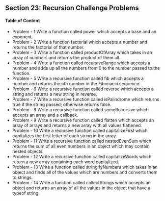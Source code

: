 ## Section 23: Recursion Challenge Problems

#### Table of Content
- Problem - 1 Write a function called power which accepts a base and an exponent.
- Problem - 2 Write a function factorial which accepts a number and returns the factorial of that number.
- Problem - 3 Write a function called productOfArray which takes in an array of numbers and returns the product of them all.
- Problem - 4 Write a function called recursiveRange which accepts a number and adds up all the numbers from 0 to the number passed to the function.
- Problem - 5 Write a recursive function called fib which accepts a number and returns the nth number in the Fibonacci sequence.
- Problem - 6 Write a recursive function called reverse which accepts a string and returns a new string in reverse.
- Problem - 7 Write a recursive function called isPalindrome which returns true if the string passed; otherwise returns false.
- Problem - 8 Write a recursive function called someRecursive which accepts an array and a callback.
- Problem - 9 Write a recursive function called flatten which accepts an array of arrays and returns a new array with all values flattened.
- Problem - 10 Write a recursive function called capitalizeFirst which capitalizes the first letter of each string in the array.
- Problem - 11 Write a recursive function called nestedEvenSum which returns the sum of all even numbers in an object which may contain nested objects.
- Problem - 12 Write a recursive function called capitalizeWords which return a new array containing each word capitalized.
- Problem - 13 Write a function called stringifyNumbers which takes in an object and finds all of the values which are numbers and converts them to strings.
- Problem - 14 Write a function called collectStrings which accepts an object and returns an array of all the values in the object that have a typeof string.